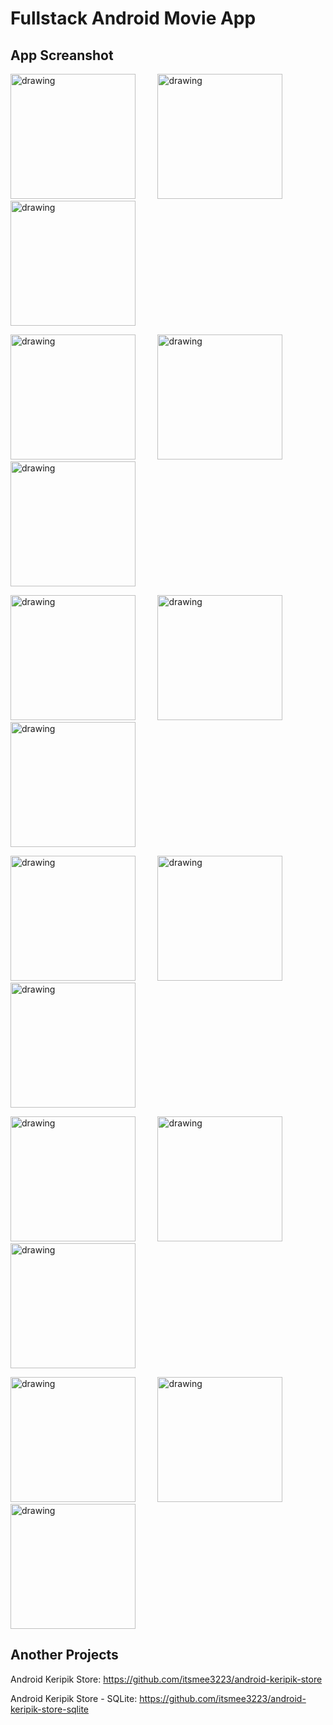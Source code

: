 # Fullstack Android Movie App

## App Screanshot

<img src="https://res.cloudinary.com/dniq91ewn/image/upload/v1664339730/BWA%20Android/Splash_Screen_vt6cyi.png" alt="drawing" width="200"/> &nbsp; &nbsp; &nbsp; &nbsp; <img src="https://res.cloudinary.com/dniq91ewn/image/upload/v1664339728/BWA%20Android/OB_1_s3s3kf.png" alt="drawing" width="200"/> &nbsp; &nbsp; &nbsp; &nbsp; <img src="https://res.cloudinary.com/dniq91ewn/image/upload/v1664342493/BWA%20Android/OB_2_gjlify.png" alt="drawing" width="200"/>

<img src="https://res.cloudinary.com/dniq91ewn/image/upload/v1664342492/BWA%20Android/OB_3_h3uji3.png" alt="drawing" width="200"/> &nbsp; &nbsp; &nbsp; &nbsp; <img src="https://res.cloudinary.com/dniq91ewn/image/upload/v1664339730/BWA%20Android/Sign_Up_Screen_s9bgjt.png" alt="drawing" width="200"/> &nbsp; &nbsp; &nbsp; &nbsp; <img src="https://res.cloudinary.com/dniq91ewn/image/upload/v1664339730/BWA%20Android/Sign_Up_Photo_Screen_1_fp2fmj.png" alt="drawing" width="200"/>

<img src="https://res.cloudinary.com/dniq91ewn/image/upload/v1664339729/BWA%20Android/Sign_In_Screen_vav9z1.png" alt="drawing" width="200"/> &nbsp; &nbsp; &nbsp; &nbsp; <img src="https://res.cloudinary.com/dniq91ewn/image/upload/v1664339731/BWA%20Android/Home_Screen_ym9sns.png" alt="drawing" width="200"/> &nbsp; &nbsp; &nbsp; &nbsp; <img src="https://res.cloudinary.com/dniq91ewn/image/upload/v1664339731/BWA%20Android/Movie_Detail_Screen_spnbae.png" alt="drawing" width="200"/>

<img src="https://res.cloudinary.com/dniq91ewn/image/upload/v1664339728/BWA%20Android/Pilih_Bangku_Screen_oylkr4.png" alt="drawing" width="200"/> &nbsp; &nbsp; &nbsp; &nbsp; <img src="https://res.cloudinary.com/dniq91ewn/image/upload/v1664339731/BWA%20Android/Checkout_Screen_agfiqv.png" alt="drawing" width="200"/> &nbsp; &nbsp; &nbsp; &nbsp; <img src="https://res.cloudinary.com/dniq91ewn/image/upload/v1664339731/BWA%20Android/Sukses_Beli_Screen_c0o7d3.png" alt="drawing" width="200"/>

<img src="https://res.cloudinary.com/dniq91ewn/image/upload/v1664339728/BWA%20Android/Movie_Detail_Purchased_bosejv.png" alt="drawing" width="200"/> &nbsp; &nbsp; &nbsp; &nbsp; <img src="https://res.cloudinary.com/dniq91ewn/image/upload/v1664339729/BWA%20Android/Scan_QR_s47868.png" alt="drawing" width="200"/> &nbsp; &nbsp; &nbsp; &nbsp; <img src="https://res.cloudinary.com/dniq91ewn/image/upload/v1664339731/BWA%20Android/Ticket_Screen_1_vbs4xt.png" alt="drawing" width="200"/>

<img src="https://res.cloudinary.com/dniq91ewn/image/upload/v1664339728/BWA%20Android/My_Wallet_elnkfq.png" alt="drawing" width="200"/> &nbsp; &nbsp; &nbsp; &nbsp; <img src="https://res.cloudinary.com/dniq91ewn/image/upload/v1664343284/BWA%20Android/image_2022-09-28_12-32-51_joydx5.png" alt="drawing" width="200"/>  &nbsp; &nbsp; &nbsp; &nbsp; <img src="https://res.cloudinary.com/dniq91ewn/image/upload/v1664343283/BWA%20Android/image_2022-09-28_12-33-24_f0peow.png" alt="drawing" width="200"/>


## Another Projects
Android Keripik Store: https://github.com/itsmee3223/android-keripik-store


Android Keripik Store - SQLite: https://github.com/itsmee3223/android-keripik-store-sqlite

